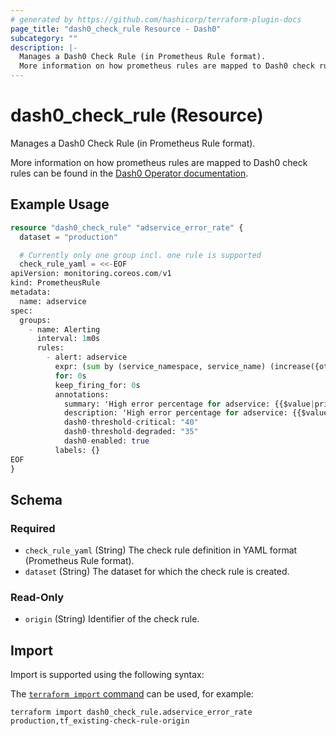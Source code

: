 ```yaml
---
# generated by https://github.com/hashicorp/terraform-plugin-docs
page_title: "dash0_check_rule Resource - Dash0"
subcategory: ""
description: |-
  Manages a Dash0 Check Rule (in Prometheus Rule format).
  More information on how prometheus rules are mapped to Dash0 check rules can be found in the Dash0 Operator documentation https://github.com/dash0hq/dash0-operator/blob/main/helm-chart/dash0-operator/README.md#managing-dash0-check-rules.
---
```


# dash0_check_rule (Resource)

Manages a Dash0 Check Rule (in Prometheus Rule format).

More information on how prometheus rules are mapped to Dash0 check rules can be found in the [Dash0 Operator documentation](https://github.com/dash0hq/dash0-operator/blob/main/helm-chart/dash0-operator/README.md#managing-dash0-check-rules).

## Example Usage

```terraform
resource "dash0_check_rule" "adservice_error_rate" {
  dataset = "production"

  # Currently only one group incl. one rule is supported
  check_rule_yaml = <<-EOF
apiVersion: monitoring.coreos.com/v1
kind: PrometheusRule
metadata:
  name: adservice
spec:
  groups:
    - name: Alerting
      interval: 1m0s
      rules:
        - alert: adservice
          expr: (sum by (service_namespace, service_name) (increase({otel_metric_name = "dash0.spans", service_name = "adservice", service_namespace = "opentelemetry-demo", dash0_operation_name != "", otel_span_status_code = "ERROR"}[5m]))) / (sum by (service_namespace, service_name) (increase({otel_metric_name = "dash0.spans", service_name = "adservice", service_namespace = "opentelemetry-demo", dash0_operation_name != ""}[5m])) > 0)*100 > $__threshold
          for: 0s
          keep_firing_for: 0s
          annotations:
            summary: 'High error percentage for adservice: {{$value|printf "%.2f"}}%'
            description: 'High error percentage for adservice: {{$value|printf "%.2f"}}%'
            dash0-threshold-critical: "40"
            dash0-threshold-degraded: "35"
            dash0-enabled: true
          labels: {}
EOF
}
```

<!-- schema generated by tfplugindocs -->
## Schema

### Required

- `check_rule_yaml` (String) The check rule definition in YAML format (Prometheus Rule format).
- `dataset` (String) The dataset for which the check rule is created.

### Read-Only

- `origin` (String) Identifier of the check rule.

## Import

Import is supported using the following syntax:

The [`terraform import` command](https://developer.hashicorp.com/terraform/cli/commands/import) can be used, for example:

```shell
terraform import dash0_check_rule.adservice_error_rate production,tf_existing-check-rule-origin
```
